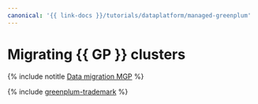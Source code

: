 ```yaml
---
canonical: '{{ link-docs }}/tutorials/dataplatform/managed-greenplum'
---
```


# Migrating {{ GP }} clusters

{% include notitle [Data migration MGP](../../_tutorials/dataplatform/datatransfer/managed-greenplum.md) %}


{% include [greenplum-trademark](../../_includes/mdb/mgp/trademark.md) %}

